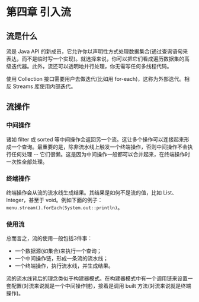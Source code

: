 # 第四章 引入流

## 流是什么

流是 Java API 的新成员，它允许你以声明性方式处理数据集合(通过查询语句来表达，而不是临时写一个实现)。就选择来说，你可以把它们看成遍历数据集的高级迭代器。此外，流还可以透明地并行处理，你无需写任何多线程代码。

使用 Collection 接口需要用户去做迭代(比如用 for-each)，这称为外部迭代。相反 Streams 库使用内部迭代。

## 流操作

### 中间操作

诸如 filter 或 sorted 等中间操作会返回另一个流。这让多个操作可以连接起来形成一个查询。最重要的是，除非流水线上触发一个终端操作，否则中间操作不会执行任何处理 -- 它们很懒。这是因为中间操作一般都可以合并起来，在终端操作时一次性全部处理。

### 终端操作

终端操作会从流的流水线生成结果。其结果是如何不是流的值，比如 List、Integer，甚至于 void。例如下面的例子：`menu.stream().forEach(System.out::println)`。

### 使用流

总而言之，流的使用一般包括3件事：
- 一个数据源(如集合)来执行一个查询；
- 一个中间操作链，形成一条流的流水线；
- 一个终端操作，执行流水线，并生成结果。

流的流水线背后的理念类似于构建器模式。在构建器模式中有一个调用链来设置一套配置(对流来说就是一个中间操作链)，接着是调用 built 方法(对流来说就是终端操作)。




